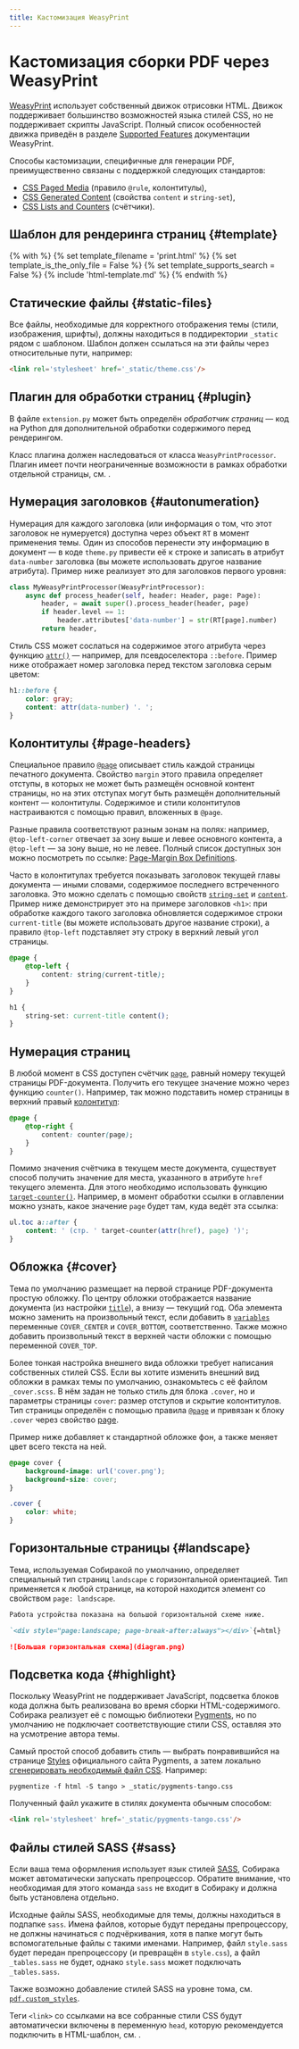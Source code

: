 ```yaml
---
title: Кастомизация WeasyPrint
---
```


# Кастомизация сборки PDF через WeasyPrint

[WeasyPrint](https://weasyprint.org/) использует собственный движок отрисовки HTML. Движок поддерживает большинство возможностей языка стилей CSS, но не поддерживает скрипты JavaScript. Полный список особенностей движка приведён в разделе [Supported Features](https://doc.courtbouillon.org/weasyprint/stable/api_reference.html#supported-features) документации WeasyPrint.

Способы кастомизации, специфичные для генерации PDF, преимущественно связаны с поддержкой следующих стандартов:

- [CSS Paged Media](https://drafts.csswg.org/css-page-3/) (правило `@rule`, колонтитулы),
- [CSS Generated Content](https://www.w3.org/TR/css-content-3/) (свойства `content` и `string-set`),
- [CSS Lists and Counters](https://drafts.csswg.org/css-lists/) (счётчики).

## Шаблон для рендеринга страниц {#template}

{% with %}
{% set template_filename = 'print.html' %}
{% set template_is_the_only_file = False %}
{% set template_supports_search = False %}
{% include 'html-template.md' %}
{% endwith %}

## Статические файлы {#static-files}

Все файлы, необходимые для корректного отображения темы (стили, изображения, шрифты), должны находиться в поддиректории `_static` рядом с шаблоном. Шаблон должен ссылаться на эти файлы через относительные пути, например:

```html
<link rel='stylesheet' href='_static/theme.css'/>
```

## Плагин для обработки страниц {#plugin}

В файле `extension.py` может быть определён _обработчик страниц_ — код на Python для дополнительной обработки содержимого перед рендерингом.

Класс плагина должен наследоваться от класса `WeasyPrintProcessor`. Плагин имеет почти неограниченные возможности в рамках обработки отдельной страницы, см. [](../99-reference/4-processor-api.md).

## Нумерация заголовков {#autonumeration}

Нумерация для каждого заголовка (или информация о том, что этот заголовок не нумеруется) доступна через объект `RT` в момент применения темы. Один из способов перенести эту информацию в документ — в коде `theme.py` привести её к строке и записать в атрибут `data-number` заголовка (вы можете использовать другое название атрибута). Пример ниже реализует это для заголовков первого уровня:

```python
class MyWeasyPrintProcessor(WeasyPrintProcessor):
    async def process_header(self, header: Header, page: Page):
        header, = await super().process_header(header, page)
        if header.level == 1:
            header.attributes['data-number'] = str(RT[page].number)
        return header,
```

Стиль CSS может сослаться на содержимое этого атрибута через функцию [`attr()`](https://drafts.csswg.org/css-values-5/#attr-notation) — например, для псевдоселектора `::before`. Пример ниже отображает номер заголовка перед текстом заголовка серым цветом:

```css
h1::before {
    color: gray;
    content: attr(data-number) '. ';
}
```

## Колонтитулы {#page-headers}

Специальное правило [`@page`](https://drafts.csswg.org/css-page-3/#page-selector-and-context) описывает стиль каждой страницы печатного документа. Свойство `margin` этого правила определяет отступы, в которых не может быть размещён основной контент страницы, но на этих отступах могут быть размещён дополнительный контент — колонтитулы. Содержимое и стили колонтитулов настраиваются с помощью правил, вложенных в `@page`.

Разные правила соответствуют разным зонам на полях: например, `@top-left-corner` отвечает за зону выше и левее основного контента, а `@top-left` — за зону выше, но не левее. Полный список доступных зон можно посмотреть по ссылке: [Page-Margin Box Definitions](https://drafts.csswg.org/css-page-3/#margin-box-def).

Часто в колонтитулах требуется показывать заголовок текущей главы документа — иными словами, содержимое последнего встреченного заголовка. Это можно сделать с помощью свойств [`string-set`](https://www.w3.org/TR/css-content-3/#string-set) и [`content`](https://www.w3.org/TR/css-content-3/#content-property). Пример ниже демонстрирует это на примере заголовков `<h1>`: при обработке каждого такого заголовка обновляется содержимое строки `current-title` (вы можете использовать другое название строки), а правило `@top-left` подставляет эту строку в верхний левый угол страницы.

```css
@page {
    @top-left {
        content: string(current-title);
    }
}

h1 {
    string-set: current-title content();
}
```

## Нумерация страниц

В любой момент в CSS доступен счётчик [`page`](https://drafts.csswg.org/css-page-3/#page-based-counters), равный номеру текущей страницы PDF-документа. Получить его текущее значение можно через функцию `counter()`. Например, так можно подставить номер страницы в верхний правый [колонтитул](#page-headers):

```css
@page {
    @top-right {
        content: counter(page);
    }
}
```

Помимо значения счётчика в текущем месте документа, существует способ получить значение для места, указанного в атрибуте `href` текущего элемента. Для этого необходимо использовать функцию [`target-counter()`](https://www.w3.org/TR/css-content-3/#target-counter). Например, в момент обработки ссылки в оглавлении можно узнать, какое значение `page` будет там, куда ведёт эта ссылка:

```css
ul.toc a::after {
    content: ' (стр. ' target-counter(attr(href), page) ')';
}
```

## Обложка {#cover}

Тема по умолчанию размещает на первой странице PDF-документа простую обложку. По центру обложки отображается название документа (из настройки [`title`](../99-reference/1-configuration.md#title)), а внизу — текущий год. Оба элемента можно заменить на произвольный текст, если добавить в [`variables`](../99-reference/1-configuration.md#variables) переменные `COVER_CENTER` и `COVER_BOTTOM`, соответственно. Также можно добавить произвольный текст в верхней части обложки с помощью переменной `COVER_TOP`.

Более тонкая настройка внешнего вида обложки требует написания собственных стилей CSS. Если вы хотите изменить внешний вид обложки в рамках темы по умолчанию, ознакомьтесь с её файлом `_cover.scss`. В нём задан не только стиль для блока `.cover`, но и параметры страницы `cover`: размер отступов и скрытие колонтитулов. Тип страницы определён с помощью правила [`@page`](https://drafts.csswg.org/css-page-3/#page-selector-and-context) и привязан к блоку `.cover` через свойство [page](https://drafts.csswg.org/css-page-3/#using-named-pages).

Пример ниже добавляет к стандартной обложке фон, а также меняет цвет всего текста на ней.

```css
@page cover {
    background-image: url('cover.png');
    background-size: cover;
}

.cover {
    color: white;
}
```

## Горизонтальные страницы {#landscape}

Тема, используемая Собиракой по умолчанию, определяет специальный тип страниц `landscape` с горизонтальной ориентацией. Тип применяется к любой странице, на которой находится элемент со свойством `page: landscape`.

```markdown
Работа устройства показана на большой горизонтальной схеме ниже.

`<div style="page:landscape; page-break-after:always"></div>`{=html}

![Большая горизонтальная схема](diagram.png)
```

## Подсветка кода {#highlight}

Поскольку WeasyPrint не поддерживает JavaScript, подсветка блоков кода должна быть реализована во время сборки HTML-содержимого. Собирака реализует её с помощью библиотеки [Pygments](https://pygments.org/), но по умолчанию не подключает соответствующие стили CSS, оставляя это на усмотрение автора темы.

Самый простой способ добавить стиль — выбрать понравившийся на странице [Styles](https://pygments.org/styles/) официального сайта Pygments, а затем локально [сгенерировать необходимый файл CSS](https://pygments.org/docs/cmdline/#generating-styles). Например:

```
pygmentize -f html -S tango > _static/pygments-tango.css
```

Полученный файл укажите в стилях документа обычным способом:

```html
<link rel='stylesheet' href='_static/pygments-tango.css'/>
```

## Файлы стилей SASS {#sass}

Если ваша тема оформления использует язык стилей [SASS](https://sass-lang.com/), Собирака может автоматически запускать препроцессор. Обратите внимание, что необходимая для этого команда `sass` не входит в Собираку и должна быть установлена отдельно.

Исходные файлы SASS, необходимые для темы, должны находиться в подпапке `sass`. Имена файлов, которые будут переданы препроцессору, не должны начинаться с подчёркивания, хотя в папке могут быть вспомогательные файлы с такими именами. Например, файл `style.sass` будет передан препроцессору (и превращён в `style.css`), а файл `_tables.sass` не будет, однако `style.sass` может подключать `_tables.sass`.

Также возможно добавление стилей SASS на уровне тома, см. [`pdf.custom_styles`](../99-reference/1-configuration.md#pdf.custom_styles).

Теги `<link>` со ссылками на все собранные стили CSS будут автоматически включены в переменную `head`, которую рекомендуется подключить в HTML-шаблон, см. [](../99-reference/3-template-api.md).